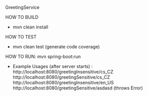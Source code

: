 GreetingService
  
  HOW TO BUILD
  
 - mvn clean install
 
  HOW TO TEST
  
 - mvn clean test  (generate code coverage)
 
 
  HOW TO RUN:
   mvn spring-boot:run
   
 - Example Usages (after server starts) :
   http://localhost:8080/greetingInsensitive/cs_CZ
   http://localhost:8080/greetingSensitive/cs_CZ
   http://localhost:8080/greetingInsensitive/en_US
   http://localhost:8080/greetingSensitive/asdasd (throws Error)
   
 